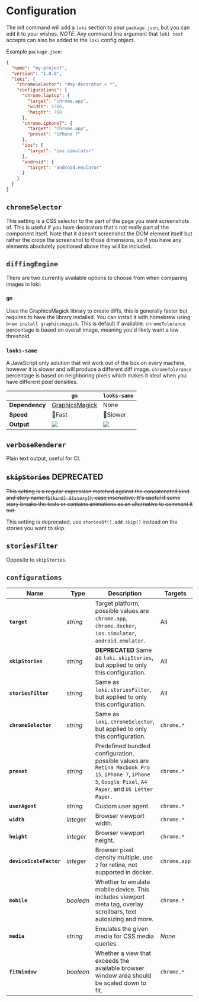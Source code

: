 # Configuration

The init command will add a `loki` section to your `package.json`, but you can edit it to your wishes. _NOTE_: Any command line argument that `loki test` accepts can also be added to the `loki` config object.

Example `package.json`:

```json
{
  "name": "my-project",
  "version": "1.0.0",
  "loki": {
    "chromeSelector": "#my-decorator > *",
    "configurations": {
      "chrome.laptop": {
        "target": "chrome.app",
        "width": 1366,
        "height": 768
      },
      "chrome.iphone7": {
        "target": "chrome.app",
        "preset": "iPhone 7"
      },
      "ios": {
        "target": "ios.simulator"
      },
      "android": {
        "target": "android.emulator"
      }
    }
  }
}
```

## `chromeSelector`

This setting is a CSS selector to the part of the page you want screenshots of. This is useful if you have decorators that's not really part of the component itself. Note that it doesn't screenshot the DOM element itself but rather the crops the screenshot to those dimensions, so if you have any elements absolutely positioned above they will be included.

## `diffingEngine`

There are two currently available options to choose from when comparing images in loki:

### `gm`

Uses the GraphicsMagick library to create diffs, this is generally faster but requires to have the library installed. You can install it with homebrew using `brew install graphicsmagick`. This is default if available. `chromeTolerance` percentage is based on overall image, meaning you'd likely want a low threshold.

### `looks-same`

A JavaScript only solution that will work out of the box on every machine, however it is slower and will produce a different diff image. `chromeTolerance` percentage is based on neighboring pixels which makes it ideal when you have different pixel densities.

|                | `gm`                                            | `looks-same`             |
| -------------- | ----------------------------------------------- | ------------------------ |
| **Dependency** | [GraphicsMagick](http://www.graphicsmagick.org) | None                     |
| **Speed**      | 🏃Fast                                          | 🚶Slower                 |
| **Output**     | ![](gm-diff.png)                                | ![](looks-same-diff.png) |

## `verboseRenderer`

Plain text output, useful for CI.

## ~~`skipStories`~~ **DEPRECATED**

~~This setting is a regular expression matched against the concatenated kind and story name (`${kind} ${story}`), case insensitive. It's useful if some story breaks the tests or contains animations as an alternative to comment it out.~~

This setting is deprecated, use `storiesOf().add.skip()` instead on the stories you want to skip.

## `storiesFilter`

Opposite to `skipStories`.

## `configurations`

| Name                    | Type      | Description                                                                                                                                               | Targets      |
| ----------------------- | --------- | --------------------------------------------------------------------------------------------------------------------------------------------------------- | ------------ |
| **`target`**            | _string_  | Target platform, possible values are `chrome.app`, `chrome.docker`, `ios.simulator`, `android.emulator`.                                                  | All          |
| **`skipStories`**       | _string_  | **DEPRECATED** Same as `loki.skipStories`, but applied to only this configuration.                                                                        | All          |
| **`storiesFilter`**     | _string_  | Same as `loki.storiesFilter`, but applied to only this configuration.                                                                                     | All          |
| **`chromeSelector`**    | _string_  | Same as `loki.chromeSelector`, but applied to only this configuration.                                                                                    | `chrome.*`   |
| **`preset`**            | _string_  | Predefined bundled configuration, possible values are `Retina Macbook Pro 15`, `iPhone 7`, `iPhone 5`, `Google Pixel`, `A4 Paper`, and `US Letter Paper`. | `chrome.*`   |
| **`userAgent`**         | _string_  | Custom user agent.                                                                                                                                        | `chrome.*`   |
| **`width`**             | _integer_ | Browser viewport width.                                                                                                                                   | `chrome.*`   |
| **`height`**            | _integer_ | Browser viewport height.                                                                                                                                  | `chrome.*`   |
| **`deviceScaleFactor`** | _integer_ | Browser pixel density multiple, use `2` for retina, not supported in docker.                                                                              | `chrome.app` |
| **`mobile`**            | _boolean_ | Whether to emulate mobile device. This includes viewport meta tag, overlay scrollbars, text autosizing and more.                                          | `chrome.*`   |
| **`media`**             | _string_  | Emulates the given media for CSS media queries.                                                                                                           | _None_       |
| **`fitWindow`**         | _boolean_ | Whether a view that exceeds the available browser window area should be scaled down to fit.                                                               | `chrome.*`   |
